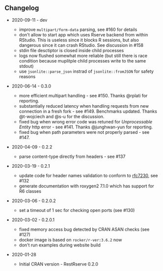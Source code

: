 ## Changelog

* 2020-09-11 - dev
    * improve `multipart/form-data` parsing, see #160 for details
    * don't allow to start app which uses Rserve backend from within RStudio. This is useless since it blocks R sessions, but also dangerous since it can crash RStudio. See discussion in #158
    * stdin file desctiptor is closed inside child processes
    * logs now flushed somewhat more reliable (but still there is race condition because muplitple child processes write to the same stdout) 
    * use `jsonlite::parse_json` instrad of `jsonlite::fromJSON` for safety reasons

* 2020-06-14 - 0.3.0
    * more efficient multipart handling - see #150. Thanks @rplati for reporting.
    * substantially reduced latency when handling requests from new connection in a fresh fork - see #149. Benchmarks updated. Thanks @t-wojciech and @s-u for the discussion.
    * fixed bug when wrong error code was retuned for *Unprocessable Entity* http error  - see #141. Thanks @junghwan-yun for reporting.
    * fixed bug when path parameters were not properly parsed - see #147.

* 2020-04-09 - 0.2.2
    * parse content-type directly from headers - see #137

* 2020-03-19 - 0.2.1
    * update code for header names validation to conform to [rfc7230](https://tools.ietf.org/html/rfc7230#section-3.2.6), see #132
    * generate documentation with roxygen2 7.1.0 which has support for R6 classes

* 2020-03-06 - 0.2.0.2
    * set a timeout of 1 sec for checking open ports (see #130)

* 2020-03-02 - 0.2.0.1
    * fixed memory access bug detected by CRAN ASAN checks (see #127)
    * docker image is based on `rocker/r-ver:3.6.2` now
    * don't run examples during website build
    
* 2020-01-28
    * Initial CRAN version - RestRserve 0.2.0
